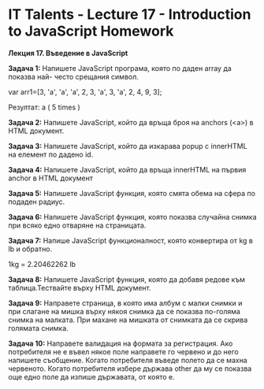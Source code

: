 # IT Talents - Lecture 17 - Introduction to JavaScript Homework

**Лекция 17. Въведение в JavaScript**

**Задача 1:**
Напишете JavaScript програма, която по даден array да показва най-
често срещания символ.

var arr1=[3, 'a', 'a', 'a', 2, 3, 'a', 3, 'a', 2, 4, 9, 3];

Резултат: a ( 5 times )

**Задача 2:**
Напишете JavaScript, който да връща броя на anchors (<а>) в HTML
документ.

**Задача 3:**
Напишете JavaScript, който да изкарава popup с innerHTML на елемент
по дадено id.

**Задача 4:**
Напишете JavaScript, който да връща innerHTML на първия anchor в
HTML документ

**Задача 5:**
Напишете JavaScript функция, която смята обема на сфера по подаден
радиус.

**Задача 6:**
Напишете JavaScript функция, която показва случайна снимка при
всяко едно отваряне на страницата.

**Задача 7:**
Напише JavaScript функционалност, която конвертира от kg в lb и
обратно.

1kg = 2.20462262 lb

**Задача 8:**
Напишете JavaScript функция, която да добавя редове към
таблица.Тествайте върху HTML документ.

**Задача 9:**
Направете страница, в която има албум с малки снимки и при слагане
на мишка върху някоя снимка да се показва по-голяма снимка на
малката. При махане на мишката от снимката да се скрива голямата
снимка.

**Задача 10:**
Направете валидация на формата за регистрация. Ако потребителя не
е въвел някое поле направете го червено и до него напишете
съобщение. Когато потребителя въведе полето да се махна червеното.
Когато потребителя избере държава other да му се показва още едно
поле да изпише държавата, от която е.
